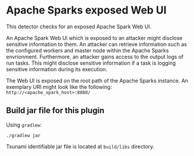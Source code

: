 # Apache Sparks exposed Web UI

This detector checks for an exposed Apache Spark Web UI.

An Apache Spark Web Ui which is exposed to an attacker might disclose sensitive information to them. An attacker can retrieve information such as the configured workers and master node within the Apache Sparks envrionment. Furthermore, an attacker gains access to the output logs of run tasks. This might disclose sensitive information if a task is logging sensitive information during its execution.

The Web UI is exposed on the root path of the Apache Sparks instance. An exemplary URI might look like the following: `http://<apache_spark_host>:8080/`

## Build jar file for this plugin

Using `gradlew`:

```shell
./gradlew jar
```

Tsunami identifiable jar file is located at `build/libs` directory.
